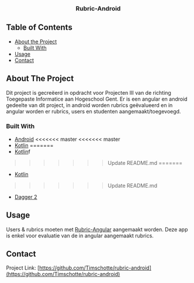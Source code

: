 <!--
*** Thanks for checking out this README Template. If you have a suggestion that would
*** make this better, please fork the repo and create a pull request or simply open
*** an issue with the tag "enhancement".
*** Thanks again! Now go create something AMAZING! :D
-->
<!-- PROJECT LOGO -->
<br />
<p align="center">
  <h3 align="center">Rubric-Android</h3>
</p>



<!-- TABLE OF CONTENTS -->
## Table of Contents

* [About the Project](#about-the-project)
  * [Built With](#built-with)
* [Usage](#usage)
* [Contact](#Contact)



<!-- ABOUT THE PROJECT -->
## About The Project

Dit project is gecreëerd in opdracht voor Projecten III van de richting Toegepaste Informatice aan Hogeschool Gent.
Er is een angular en android gedeelte van dit project, in android worden rubrics geëvalueerd en in angular worden er rubrics, users en studenten aangemaakt/toegevoegd.

### Built With
* [Android](https://www.android.com/)
<<<<<<< master
<<<<<<< master
* [Kotlin](https://kotlinlang.org/)
=======
* [Kotlin](https://kotlinlang.org/)f
>>>>>>> Update README.md
=======
* [Kotlin](https://kotlinlang.org/)
>>>>>>> Update README.md
* [Dagger 2](https://developer.android.com/training/dependency-injection/dagger-android)


<!-- USAGE EXAMPLES -->
## Usage

Users & rubrics moeten met [Rubric-Angular](https://github.com/chaixdev/RubricAngular) aangemaakt worden. Deze app is enkel voor evaluatie van de in angular aangemaakt rubrics.

<!-- CONTACT -->
## Contact

Project Link: [https://github.com/Timschotte/rubric-android](https://github.com/Timschotte/rubric-android)
